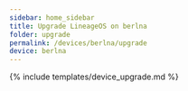 ```yaml
---
sidebar: home_sidebar
title: Upgrade LineageOS on berlna
folder: upgrade
permalink: /devices/berlna/upgrade
device: berlna
---
```

{% include templates/device_upgrade.md %}
